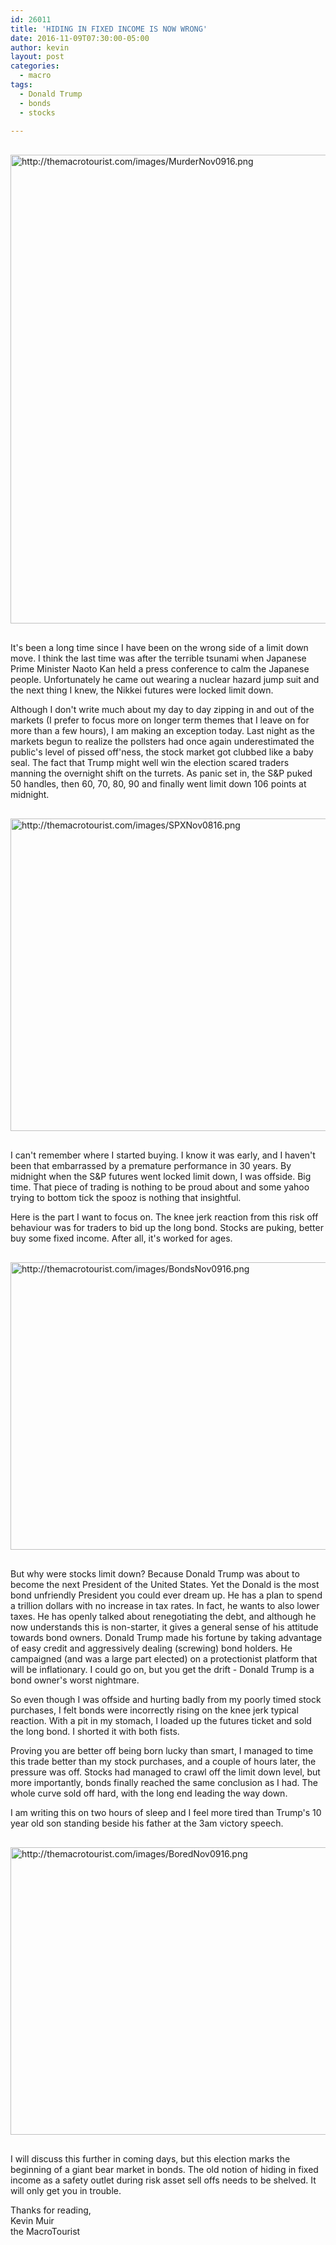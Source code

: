 ```yaml
---
id: 26011
title: 'HIDING IN FIXED INCOME IS NOW WRONG'
date: 2016-11-09T07:30:00-05:00
author: kevin
layout: post
categories:
  - macro
tags:
  - Donald Trump
  - bonds
  - stocks
   
---
```

<a href="http://themacrotourist.com/images/MurderNov0916.png"><img src="http://themacrotourist.com/images/MurderNov0916.png" alt="http://themacrotourist.com/images/MurderNov0916.png" width="750" height="750" style="margin:30px auto;display:block;"></a>

It's been a long time since I have been on the wrong side of a limit down move.  I think the last time was after the terrible tsunami when Japanese Prime Minister Naoto Kan held a press conference to calm the Japanese people.  Unfortunately he came out wearing a nuclear hazard jump suit and the next thing I knew, the Nikkei futures were locked limit down.  

Although I don't write much about my day to day zipping in and out of the markets (I prefer to focus more on longer term themes that I leave on for more than a few hours), I am making an exception today.  Last night as the markets begun to realize the pollsters had once again underestimated the public's level of pissed off'ness, the stock market got clubbed like a baby seal.  The fact that Trump might well win the election scared traders manning the overnight shift on the turrets.  As panic set in, the S&P puked 50 handles, then 60, 70, 80, 90 and finally went limit down 106 points at midnight.  

<a href="http://themacrotourist.com/images/SPXNov0816.png"><img src="http://themacrotourist.com/images/SPXNov0816.png" alt="http://themacrotourist.com/images/SPXNov0816.png" width="750" height="500" style="margin:30px auto;display:block;"></a>

I can't remember where I started buying.  I know it was early, and I haven't been that embarrassed by a premature performance in 30 years.  By midnight when the S&P futures went locked limit down, I was offside.  Big time.  That piece of trading is nothing to be proud about and some yahoo trying to bottom tick the spooz is nothing that insightful.

Here is the part I want to focus on.  The knee jerk reaction from this risk off behaviour was for traders to bid up the long bond.  Stocks are puking, better buy some fixed income.  After all, it's worked for ages.

<a href="http://themacrotourist.com/images/BondsNov0916.png"><img src="http://themacrotourist.com/images/BondsNov0916.png" alt="http://themacrotourist.com/images/BondsNov0916.png" width="750" height="460" style="margin:30px auto;display:block;"></a>

But why were stocks limit down?  Because Donald Trump was about to become the next President of the United States.  Yet the Donald is the most bond unfriendly President you could ever dream up.  He has a plan to spend a trillion dollars with no increase in tax rates.  In fact, he wants to also lower taxes.  He has openly talked about renegotiating the debt, and although he now understands this is non-starter, it gives a general sense of his attitude towards bond owners.  Donald Trump made his fortune by taking advantage of easy credit and aggressively dealing (screwing) bond holders.  He campaigned (and was a large part elected) on a protectionist platform that will be inflationary.  I could go on, but you get the drift - Donald Trump is a bond owner's worst nightmare.

So even though I was offside and hurting badly from my poorly timed stock purchases, I felt bonds were incorrectly rising on the knee jerk typical reaction.  With a pit in my stomach, I loaded up the futures ticket and sold the long bond.  I shorted it with both fists.  

Proving you are better off being born lucky than smart, I managed to time this trade better than my stock purchases, and a couple of hours later, the pressure was off.  Stocks had managed to crawl off the limit down level, but more importantly, bonds finally reached the same conclusion as I had.  The whole curve sold off hard, with the long end leading the way down.  

I am writing this on two hours of sleep and I feel more tired than Trump's 10 year old son standing beside his father at the 3am victory speech.

<a href="http://themacrotourist.com/images/BoredNov0916.png"><img src="http://themacrotourist.com/images/BoredNov0916.png" alt="http://themacrotourist.com/images/BoredNov0916.png" width="750" height="460" style="margin:30px auto;display:block;"></a>

I will discuss this further in coming days, but this election marks the beginning of a giant bear market in bonds.  The old notion of hiding in fixed income as a safety outlet during risk asset sell offs needs to be shelved.  It will only get you in trouble.  

Thanks for reading,  
Kevin Muir  
the MacroTourist




